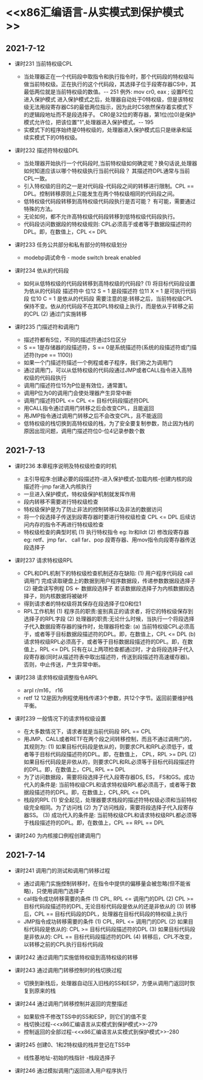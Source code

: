 # <<x86汇编语言-从实模式到保护模式>>

## 2021-7-12
+ 课时231 当前特权级CPL
    - 当处理器正在一个代码段中取指令和执行指令时，那个代码段的特权级叫做当前特权级。正在执行的这个代码段，其选择子位于段寄存器CS中，其最低两位就是当前特权级的数值。-- 251
    例外:
    mov cr0, eax ; 设置PE位进入保护模式
    进入保护模式之后，处理器自动处于0特权级，但是该特权级无法用段寄存器CS的最低两位指示，因为此时CS依然保存着实模式下的逻辑段地址而不是段选择子。
    CR0是32位的寄存器，第1位(位0)是保护模式允许位，把该位置"1",处理器进入保护模式。-- 195
    - 实模式下的程序始终是0特权级的，处理器进入保护模式后只是继承和延续实模式下的0特权级。

+ 课时232 描述符特权级DPL
    - 当处理器开始执行一个代码段时,当前特权级如何确定呢？换句话说,处理器如何知道应该以哪个特权级执行当前代码段？ 其描述符DPL通常与当前CPL一致。
    - 引入特权级的目的之一是对代码段-代码段之间的转移进行限制。CPL == DPL。控制转移原则上只能发生在两个特权级相同的代码段之间。
    - 低特权级代码段转移到高特权级代码段执行是否可能？ 有可能，需要通过特殊的方法。
    - 无论如何，都不允许高特权级代码段转移到低特权级代码段执行。
    - 代码段访问数据段的特权级规则: CPL必须高于或者等于数据段描述符的DPL。即，在数值上，CPL <= DPL

+ 课时233 任务公共部分和私有部分的特权级划分
    - modebp调试命令 - mode switch break enabled

+ 课时234 依从的代码段
    - 如何从低特权级的代码段转移到高特权级的代码段? 
    (1) 将目标代码段设置为依从的代码段
    描述符中 位12 S = 1 是段描述符 位11 X = 1 是可执行代码段 位10 C = 1 是依从的代码段
    需要注意的是:转移之后，当前特权级CPL保持不变。依从的代码段不在其DPL特权级上执行，而是依从于转移之前的CPL
    (2) 通过门实施转移

+ 课时235 门描述符和调用门
    - 描述符都有S位，不同的描述符通过S位区分
    - S == 1是存储器的段描述符，S == 0是系统描述符(系统的段描述符或门描述符(type == 1100))
    - 如果一个门描述符描述一个例程或者子程序，我们称之为调用门
    - 通过调用门，可以从低特权级的代码段通过JMP或者CALL指令进入高特权级的代码段执行
    - 调用门描述符位15为P位是有效位，通常置1。
    - 调用P位为0的调用门会使处理器产生异常中断
    - 调用门描述符DPL <= CPL <= 目标代码段描述符DPL
    - 用CALL指令通过调用门转移之后会改变CPL，且能返回
    - 用JMP指令通过调用门转移之后不会改变CPL，且不能返回
    - 低特权级的栈切换到高特权级的栈，为了安全要复制参数，防止因为栈的原因出现问题，调用门描述符位0-位4记录参数个数

## 2021-7-13
+ 课时236 本章程序说明及特权级检查的时机
    - 主引导程序:创建必要的段描述符-进入保护模式-加载内核-创建内核的段描述符-jmp far进入内核执行
    - 一旦进入保护模式，特权级保护机制就发挥作用
    - 段内转移不需要进行特权级检查
    - 特权级保护是为了防止非法的控制转移以及非法的数据访问
    - 将一个段选择子传送到段寄存器时要进行特权级检查 CPL <= DPL 后续访问内存的指令不再进行特权级检查
    - 特权级检查的典型时机
    (1) 执行特权指令 eg: ltr和lldt
    (2) 修改段寄存器 eg: retf、jmp far、 call far、pop 段寄存器、用mov指令向段寄存器传送段选择子

+ 课时237 请求特权级RPL
    - CPL和DPL机制下的特权级检查机制还存在缺陷:
    (1) 用户程序代码段 call 调用门 完成读取硬盘上的数据到用户程序数据段，传递参数数据段选择子
    (2) 硬盘读写例程 DS <- 数据段选择子
    若该数据段选择子为内核数据段选择子，则内核数据将被破坏
    - 得到请求者的特权级将其保存在段选择子位0和位1
    - RPL工作机制
    (1) 程序员的职责:鉴别真正的请求者，将它的特权级保存到选择子的RPL字段
    (2) 处理器的职责:无论什么时候，当执行一个将段选择子代入数据段寄存器的操作时，处理器将检查:
        (a) 当前特权级CPL必须高于，或者等于目标数据段描述符的DPL。即，在数值上，CPL <= DPL
        (b) 请求特权级RPL必须高于，或者等于目标数据段描述符的DPL。即，在数值上，RPL <= DPL
    只有在以上两项检查都通过时，才会将段选择子代入段寄存器(同时从描述符表中取出描述符，传送到段描述符高速缓存器)。否则，中止传送，产生异常中断。

+ 课时238 请求特权级调整指令ARPL
    - arpl r/m16， r16
    - retf 12 12是因为例程使用栈传递3个参数，共12个字节。返回前要维护栈平衡。

+ 课时239 一般情况下的请求特权级设置
    - 在大多数情况下，请求者就是当前代码段 RPL == CPL
    - 用JMP、CALL或者RETF在两个段之间转移控制，而且不通过调用门的，其规则为:
    (1) 如果目标代码段是依从的，则要求CPL和RPL必须低于，或者等于目标代码段描述符的DPL。即，在数值上， CPL，RPL >= DPL
    (2) 如果目标代码段是非依从的，则要求CPL和RL必须等于目标代码段描述符的DPL。即，在数值上，CPL, RPL == DPL
    - 为了访问数据段，需要将段选择子代入段寄存器DS, ES， FS和GS。成功代入的条件是:
        当前特权级CPL和请求特权级RPL都必须高于，或者等于数据段描述符的DPL。即，在数值上，CPL,RPL <= DPL
    - 栈段的RPL 
    (1) 安全起见，处理器要求栈段的描述符特权级必须和当前特权级完全相同。为了访问栈
    (2) 为了访问栈段，需要将段选择子代入段寄存器SS。
    (3) 成功代入的条件是:
        当前特权级CPL和请求特权级RPL都必须等于栈段描述符的DPL。即，在数值上，CPL == RPL == DPL

+ 课时240 为内核接口例程创建调用门

## 2021-7-14
+ 课时241 调用门的测试和调用门转移过程
    - 通过调用门实施控制转移时，在指令中提供的偏移量会被忽略(但不能省略)，只使用调用门选择子
    - call指令成功转移需要的条件
    (1) CPL, RPL <= 调用门的DPL
    (2) CPL >= 目标代码段描述符的DPL, 无论目标代码段是依从的还是非依从的
    (3) 转移后，CPL == 目标代码段的DPL，处理器在目标代码段的特权级上执行
    - JMP指令成功转移需要的条件
    (1) CPL, RPL <= 调用门的DPL
    (2) 如果目标代码段是依从的:   CPL >= 目标代码段描述符的DPL
    (3) 如果目标代码段是非依从的: CPL == 目标代码段描述符的DPL
    (4) 转移后，CPL不改变，以转移之前的CPL执行目标代码段

+ 课时242 通过调用门实施低特权级到高特权级的转移

+ 课时243 通过调用门转移控制时的栈切换过程
    - 切换到新栈后，处理器自动压入旧栈的SS和ESP，方便从调用门返回时恢复到原来的栈

+ 课时244 通过调用门转移控制并返回的完整描述
    - 如果软件不修改TSS中的SS和ESP，则它们的值不变
    - 栈切换过程-<<x86汇编语言从实模式到保护模式>>-279
    - 控制返回的全部过程-<<x86汇编语言从实模式到保护模式>>-280

+ 课时245 创建0、1和2特权级的栈并登记在TSS中
    - 线性基地址-初始的栈指针  -栈段选择子

+ 课时246 通过模拟调用门返回进入用户程序执行